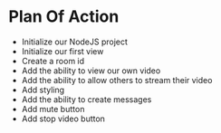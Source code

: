 # Plan Of Action

- Initialize our NodeJS project
- Initialize our first view
- Create a room id
- Add the ability to view our own video
- Add the ability to allow others to stream their video
- Add styling
- Add the ability to create messages
- Add mute button
- Add stop video button